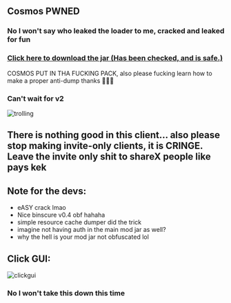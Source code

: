 ## Cosmos PWNED
### No I won't say who leaked the loader to me, cracked and leaked for fun

### [Click here to download the jar (Has been checked, and is safe.)](https://github.com/Hqrion-Clientz/Cosmos-PWNED/releases/download/1.0/Cosmos-PWNED.jar)

COSMOS PUT IN THA FUCKING PACK, also please fucking learn how to make a proper anti-dump thanks 🙏🙏🙏

### Can't wait for v2 
![trolling](https://i.imgur.com/NP435ez.png)

## There is nothing good in this client... also please stop making invite-only clients, it is CRINGE. Leave the invite only shit to shareX people like pays kek

## Note for the devs:
- eASY crack lmao
- Nice binscure v0.4 obf hahaha
- simple resource cache dumper did the trick
- imagine not having auth in the main mod jar as well? 
- why the hell is your mod jar not obfuscated lol

## Click GUI: 
![clickgui](https://cdn.discordapp.com/attachments/864628531735822376/864700083432587318/2021-07-12_13.35.15.png)

### No I won't take this down this time 
